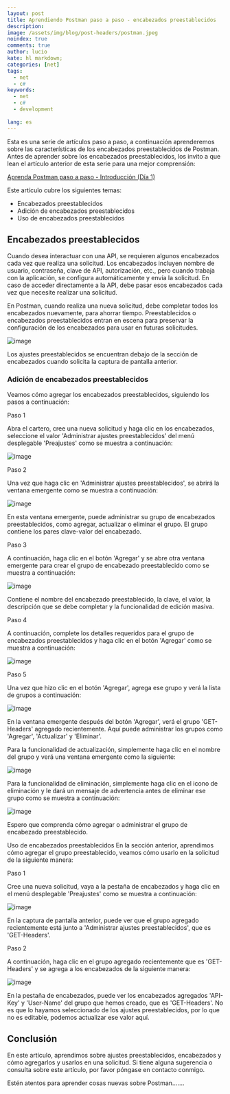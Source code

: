 ```yaml
---
layout: post
title: Aprendiendo Postman paso a paso - encabezados preestablecidos
description:
image: /assets/img/blog/post-headers/postman.jpeg
noindex: true
comments: true
author: lucio
kate: hl markdown;
categories: [net]
tags:
  - net
  - c#
keywords:
  - net
  - c#
  - development
  
lang: es
---
```


Esta es una serie de artículos paso a paso, a continuación aprenderemos sobre las características de los encabezados preestablecidos de Postman. Antes de aprender sobre los encabezados preestablecidos, los invito a que lean el artículo anterior de esta serie para una mejor comprensión:

[Aprenda Postman paso a paso - Introducción (Día 1)](https://vicenteguzman.com/maui_net/net/2022-04-25-introduccion-a-postman/)

Este artículo cubre los siguientes temas:

- Encabezados preestablecidos
- Adición de encabezados preestablecidos
- Uso de encabezados preestablecidos

## Encabezados preestablecidos
Cuando desea interactuar con una API, se requieren algunos encabezados cada vez que realiza una solicitud. Los encabezados incluyen nombre de usuario, contraseña, clave de API, autorización, etc., pero cuando trabaja con la aplicación, se configura automáticamente y envía la solicitud. En caso de acceder directamente a la API, debe pasar esos encabezados cada vez que necesite realizar una solicitud.

En Postman, cuando realiza una nueva solicitud, debe completar todos los encabezados nuevamente, para ahorrar tiempo. Preestablecidos o encabezados preestablecidos entran en escena para preservar la configuración de los encabezados para usar en futuras solicitudes.

![image](/assets/img/blog/tutorials/postman-encabezados/Imagen1.png)

Los ajustes preestablecidos se encuentran debajo de la sección de encabezados cuando solicita la captura de pantalla anterior.

### Adición de encabezados preestablecidos
Veamos cómo agregar los encabezados preestablecidos, siguiendo los pasos a continuación:

Paso 1

Abra el cartero, cree una nueva solicitud y haga clic en los encabezados, seleccione el valor 'Administrar ajustes preestablecidos' del menú desplegable 'Preajustes' como se muestra a continuación:

![image](/assets/img/blog/tutorials/intro-postman/04.png)

Paso 2

Una vez que haga clic en 'Administrar ajustes preestablecidos', se abrirá la ventana emergente como se muestra a continuación:

![image](/assets/img/blog/tutorials/intro-postman/05.png)

En esta ventana emergente, puede administrar su grupo de encabezados preestablecidos, como agregar, actualizar o eliminar el grupo. El grupo contiene los pares clave-valor del encabezado.

Paso 3

A continuación, haga clic en el botón 'Agregar' y se abre otra ventana emergente para crear el grupo de encabezado preestablecido como se muestra a continuación:

![image](/assets/img/blog/tutorials/intro-postman/05.png)

Contiene el nombre del encabezado preestablecido, la clave, el valor, la descripción que se debe completar y la funcionalidad de edición masiva.

Paso 4

A continuación, complete los detalles requeridos para el grupo de encabezados preestablecidos y haga clic en el botón 'Agregar' como se muestra a continuación:

![image](/assets/img/blog/tutorials/intro-postman/05.png)

Paso 5

Una vez que hizo clic en el botón 'Agregar', agrega ese grupo y verá la lista de grupos a continuación:

![image](/assets/img/blog/tutorials/intro-postman/05.png)

En la ventana emergente después del botón 'Agregar', verá el grupo 'GET-Headers' agregado recientemente. Aquí puede administrar los grupos como 'Agregar', 'Actualizar' y 'Eliminar'.

Para la funcionalidad de actualización, simplemente haga clic en el nombre del grupo y verá una ventana emergente como la siguiente:

![image](/assets/img/blog/tutorials/intro-postman/05.png)


Para la funcionalidad de eliminación, simplemente haga clic en el icono de eliminación y le dará un mensaje de advertencia antes de eliminar ese grupo como se muestra a continuación:

![image](/assets/img/blog/tutorials/intro-postman/05.png)


Espero que comprenda cómo agregar o administrar el grupo de encabezado preestablecido.

Uso de encabezados preestablecidos
En la sección anterior, aprendimos cómo agregar el grupo preestablecido, veamos cómo usarlo en la solicitud de la siguiente manera:

Paso 1

Cree una nueva solicitud, vaya a la pestaña de encabezados y haga clic en el menú desplegable 'Preajustes' como se muestra a continuación:

![image](/assets/img/blog/tutorials/intro-postman/05.png)

En la captura de pantalla anterior, puede ver que el grupo agregado recientemente está junto a 'Administrar ajustes preestablecidos', que es 'GET-Headers'.

Paso 2

A continuación, haga clic en el grupo agregado recientemente que es 'GET-Headers' y se agrega a los encabezados de la siguiente manera:

![image](/assets/img/blog/tutorials/intro-postman/05.png)

En la pestaña de encabezados, puede ver los encabezados agregados 'API-Key' y 'User-Name' del grupo que hemos creado, que es 'GET-Headers'. No es que lo hayamos seleccionado de los ajustes preestablecidos, por lo que no es editable, podemos actualizar ese valor aquí.

## Conclusión

En este artículo, aprendimos sobre ajustes preestablecidos, encabezados y cómo agregarlos y usarlos en una solicitud. Si tiene alguna sugerencia o consulta sobre este artículo, por favor póngase en contacto conmigo.

Estén atentos para aprender cosas nuevas sobre Postman…....

